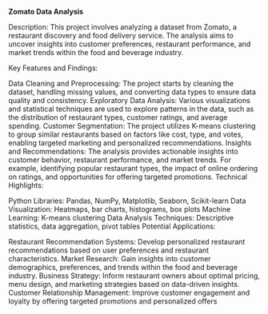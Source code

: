 ****Zomato Data Analysis****

Description: This project involves analyzing a dataset from Zomato, a restaurant discovery and food delivery service. The analysis aims to uncover insights into customer preferences, restaurant performance, and market trends within the food and beverage industry.

Key Features and Findings:

Data Cleaning and Preprocessing: The project starts by cleaning the dataset, handling missing values, and converting data types to ensure data quality and consistency.
Exploratory Data Analysis: Various visualizations and statistical techniques are used to explore patterns in the data, such as the distribution of restaurant types, customer ratings, and average spending.
Customer Segmentation: The project utilizes K-means clustering to group similar restaurants based on factors like cost, type, and votes, enabling targeted marketing and personalized recommendations.
Insights and Recommendations: The analysis provides actionable insights into customer behavior, restaurant performance, and market trends. For example, identifying popular restaurant types, the impact of online ordering on ratings, and opportunities for offering targeted promotions.
Technical Highlights:

Python Libraries: Pandas, NumPy, Matplotlib, Seaborn, Scikit-learn
Data Visualization: Heatmaps, bar charts, histograms, box plots
Machine Learning: K-means clustering
Data Analysis Techniques: Descriptive statistics, data aggregation, pivot tables
Potential Applications:

Restaurant Recommendation Systems: Develop personalized restaurant recommendations based on user preferences and restaurant characteristics.
Market Research: Gain insights into customer demographics, preferences, and trends within the food and beverage industry.
Business Strategy: Inform restaurant owners about optimal pricing, menu design, and marketing strategies based on data-driven insights.
Customer Relationship Management: Improve customer engagement and loyalty by offering targeted promotions and personalized offers

